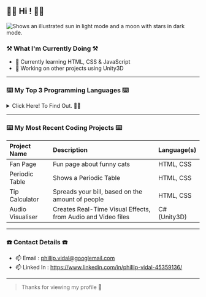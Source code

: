 ## 👋🏾 Hi ! 👋🏾
<picture>
  <source media="(prefers-color-scheme: dark)" srcset="https://user-images.githubusercontent.com/25423296/163456776-7f95b81a-f1ed-45f7-b7ab-8fa810d529fa.png" width="50px" height="50px">
  <source media="(prefers-color-scheme: light)" srcset="https://user-images.githubusercontent.com/25423296/163456779-a8556205-d0a5-45e2-ac17-42d089e3c3f8.png">
  <img alt="Shows an illustrated sun in light mode and a moon with stars in dark mode." src="https://user-images.githubusercontent.com/25423296/163456779-a8556205-d0a5-45e2-ac17-42d089e3c3f8.png">
</picture>

### ⚒️ What I'm Currently Doing ⚒️
- 🔭 Currently learning HTML, CSS & JavaScript
- 🌱 Working on other projects using Unity3D
---
### ⌨️ My Top 3 Programming Languages ⌨️
<details>
  <summary>Click Here! To Find Out. 👍🏾</summary>

  | Rank  | Languages  |
  |:-----:|------------|
  |   1   | C#         |
  |   2   | JavaScript |
  |   3   | Python     |
  
</details>

---

### ⌨️ My Most Recent Coding Projects ⌨️

| Project Name | Description | Language(s) |
|:-------------|:------------|:------------|
| Fan Page | Fun page about funny cats | HTML, CSS |
| Periodic Table | Shows a Periodic Table | HTML, CSS |
| Tip Calculator | Spreads your bill, based on the amount of people | HTML, CSS |
| Audio Visualiser | Creates Real-Time Visual Effects, from Audio and Video files | C# (Unity3D) |

---

### ☎️ Contact Details ☎️
- 📫 Email : phillip.vidal@googlemail.com
- 📫 Linked In : https://www.linkedin.com/in/phillip-vidal-45359136/

---

> Thanks for viewing my profile 🎉

<!--
**tsomac3/tsomac3** is a ✨ _special_ ✨ repository because its `README.md` (this file) appears on your GitHub profile.

Here are some ideas to get you started:

- 🔭 I’m currently working on ...
- 🌱 I’m currently learning ...
- 👯 I’m looking to collaborate on ...
- 🤔 I’m looking for help with ...
- 💬 Ask me about ...
- 📫 How to reach me: ...
- 😄 Pronouns: ...
- ⚡ Fun fact: ...
-->
